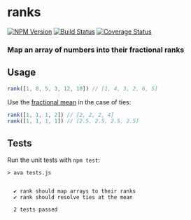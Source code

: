 # ranks

[![NPM Version](https://img.shields.io/npm/v/ranks.svg)](https://www.npmjs.com/package/ranks)
[![Build Status](https://travis-ci.org/dsernst/ranks.svg?branch=master)](https://travis-ci.org/dsernst/ranks)
[![Coverage Status](https://coveralls.io/repos/dsernst/ranks/badge.svg?branch=master&service=github)](https://coveralls.io/github/dsernst/ranks?branch=master)

### Map an array of numbers into their fractional ranks

## Usage

```js
rank([1, 8, 5, 3, 12, 10]) // [1, 4, 3, 2, 6, 5]
```

Use the [fractional mean](https://en.wikipedia.org/wiki/Ranking#Strategies_for_assigning_rankings) in the case of ties:

```js
rank([1, 1, 1, 2]) // [2, 2, 2, 4]
rank([1, 1, 1, 1]) // [2.5, 2.5, 2.5, 2.5]
```

## Tests

Run the unit tests with `npm test`:

```
> ava tests.js


  ✔ rank should map arrays to their ranks
  ✔ rank should resolve ties at the mean

  2 tests passed
```
